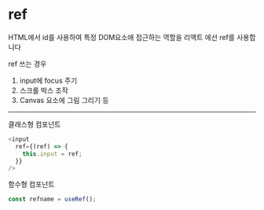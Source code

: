 # ref

HTML에서 id를 사용하여 특정 DOM요소애 접근하는 역할을 리액트 에선 ref를 사용합니다

ref 쓰는 경우

1. input에 focus 주기
2. 스크롤 박스 조작
3. Canvas 요소에 그림 그리기 등

---

클래스형 컴포넌트

```js
<input
  ref={(ref) => {
    this.input = ref;
  }}
/>
```

함수형 컴포넌트

```js
const refname = useRef();
```
